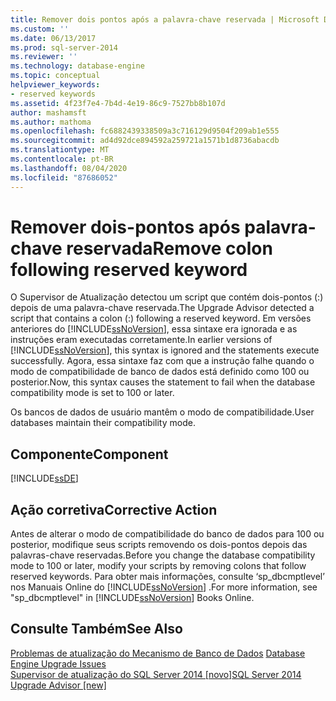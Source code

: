 ```yaml
---
title: Remover dois pontos após a palavra-chave reservada | Microsoft Docs
ms.custom: ''
ms.date: 06/13/2017
ms.prod: sql-server-2014
ms.reviewer: ''
ms.technology: database-engine
ms.topic: conceptual
helpviewer_keywords:
- reserved keywords
ms.assetid: 4f23f7e4-7b4d-4e19-86c9-7527bb8b107d
author: mashamsft
ms.author: mathoma
ms.openlocfilehash: fc6882439338509a3c716129d9504f209ab1e555
ms.sourcegitcommit: ad4d92dce894592a259721a1571b1d8736abacdb
ms.translationtype: MT
ms.contentlocale: pt-BR
ms.lasthandoff: 08/04/2020
ms.locfileid: "87686052"
---
```

# <a name="remove-colon-following-reserved-keyword"></a><span data-ttu-id="dc8af-102">Remover dois-pontos após palavra-chave reservada</span><span class="sxs-lookup"><span data-stu-id="dc8af-102">Remove colon following reserved keyword</span></span>
  <span data-ttu-id="dc8af-103">O Supervisor de Atualização detectou um script que contém dois-pontos (:) depois de uma palavra-chave reservada.</span><span class="sxs-lookup"><span data-stu-id="dc8af-103">The Upgrade Advisor detected a script that contains a colon (:) following a reserved keyword.</span></span> <span data-ttu-id="dc8af-104">Em versões anteriores do [!INCLUDE[ssNoVersion](../../includes/ssnoversion-md.md)], essa sintaxe era ignorada e as instruções eram executadas corretamente.</span><span class="sxs-lookup"><span data-stu-id="dc8af-104">In earlier versions of [!INCLUDE[ssNoVersion](../../includes/ssnoversion-md.md)], this syntax is ignored and the statements execute successfully.</span></span> <span data-ttu-id="dc8af-105">Agora, essa sintaxe faz com que a instrução falhe quando o modo de compatibilidade de banco de dados está definido como 100 ou posterior.</span><span class="sxs-lookup"><span data-stu-id="dc8af-105">Now, this syntax causes the statement to fail when the database compatibility mode is set to 100 or later.</span></span>  
  
 <span data-ttu-id="dc8af-106">Os bancos de dados de usuário mantêm o modo de compatibilidade.</span><span class="sxs-lookup"><span data-stu-id="dc8af-106">User databases maintain their compatibility mode.</span></span>  
  
## <a name="component"></a><span data-ttu-id="dc8af-107">Componente</span><span class="sxs-lookup"><span data-stu-id="dc8af-107">Component</span></span>  
 [!INCLUDE[ssDE](../../includes/ssde-md.md)]  
  
## <a name="corrective-action"></a><span data-ttu-id="dc8af-108">Ação corretiva</span><span class="sxs-lookup"><span data-stu-id="dc8af-108">Corrective Action</span></span>  
 <span data-ttu-id="dc8af-109">Antes de alterar o modo de compatibilidade do banco de dados para 100 ou posterior, modifique seus scripts removendo os dois-pontos depois das palavras-chave reservadas.</span><span class="sxs-lookup"><span data-stu-id="dc8af-109">Before you change the database compatibility mode to 100 or later, modify your scripts by removing colons that follow reserved keywords.</span></span> <span data-ttu-id="dc8af-110">Para obter mais informações, consulte ‘sp_dbcmptlevel’ nos Manuais Online do [!INCLUDE[ssNoVersion](../../includes/ssnoversion-md.md)] .</span><span class="sxs-lookup"><span data-stu-id="dc8af-110">For more information, see "sp_dbcmptlevel" in [!INCLUDE[ssNoVersion](../../includes/ssnoversion-md.md)] Books Online.</span></span>  
  
## <a name="see-also"></a><span data-ttu-id="dc8af-111">Consulte Também</span><span class="sxs-lookup"><span data-stu-id="dc8af-111">See Also</span></span>  
 <span data-ttu-id="dc8af-112">[Problemas de atualização do Mecanismo de Banco de Dados](../../../2014/sql-server/install/database-engine-upgrade-issues.md) </span><span class="sxs-lookup"><span data-stu-id="dc8af-112">[Database Engine Upgrade Issues](../../../2014/sql-server/install/database-engine-upgrade-issues.md) </span></span>  
 [<span data-ttu-id="dc8af-113">Supervisor de atualização do SQL Server 2014 &#91;novo&#93;</span><span class="sxs-lookup"><span data-stu-id="dc8af-113">SQL Server 2014 Upgrade Advisor &#91;new&#93;</span></span>](sql-server-2014-upgrade-advisor.md)  
  
  
